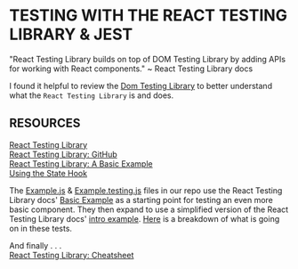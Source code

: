 # TESTING WITH THE REACT TESTING LIBRARY & JEST

"React Testing Library builds on top of DOM Testing Library by adding APIs for working with React components." ~ React Testing Library docs

I found it helpful to review the [Dom Testing Library](https://testing-library.com/docs/dom-testing-library/intro) to better understand what the `React Testing Library` is and does.

## RESOURCES

[React Testing Library](https://testing-library.com/docs/react-testing-library/intro)  
[React Testing Library: GitHub](https://github.com/testing-library/react-testing-library)  
[React Testing Library: A Basic Example](https://github.com/testing-library/react-testing-library#basic-example)  
[Using the State Hook](https://reactjs.org/docs/hooks-state.html)

The [Example.js](./Example.js) & [Example.testing.js](./Example.testing.js) files in our repo use the React Testing Library docs' [Basic Example](https://github.com/testing-library/react-testing-library#basic-example) as a starting point for testing an even more basic component. They then expand to use a simplified version of the React Testing Library docs' [intro example](https://testing-library.com/docs/react-testing-library/example-intro). [Here]() is a breakdown of what is going on in these tests.

And finally . . .  
[React Testing Library: Cheatsheet](https://testing-library.com/docs/dom-testing-library/cheatsheet)
